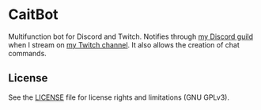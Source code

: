 # CaitBot
Multifunction bot for Discord and Twitch. Notifies through [my Discord guild](https://discord.gg/s7EKyMm) when I stream on [my Twitch channel](https://www.twitch.tv/cupcakehy). It also allows the creation of chat commands.
## License
See the [LICENSE](LICENSE.md) file for license rights and limitations (GNU GPLv3).
